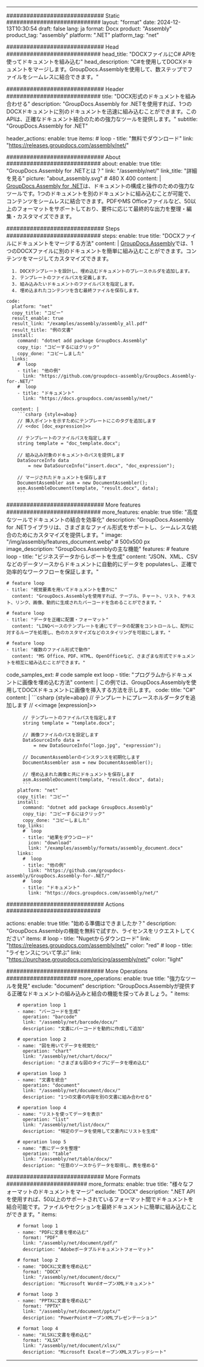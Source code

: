 



---
############################# Static ############################
layout: "format"
date:  2024-12-13T10:30:54
draft: false
lang: ja
format: Docx
product: "Assembly"
product_tag: "assembly"
platform: ".NET"
platform_tag: "net"

############################# Head ############################
head_title: "DOCXファイルにC# APIを使ってドキュメントを組み込む"
head_description: "C#を使用してDOCXドキュメントをマージします。GroupDocs.Assemblyを使用して、数ステップでファイルをシームレスに結合できます。"

############################# Header ############################
title: "DOCX形式のドキュメントを組み合わせる" 
description: "GroupDocs.Assembly for .NETを使用すれば、1つのDOCXドキュメントに別のドキュメントを迅速に組み込むことができます。このAPIは、正確なドキュメント結合のための強力なツールを提供します。"
subtitle: "GroupDocs.Assembly for .NET" 

header_actions:
  enable: true
  items:
    #  loop
    - title: "無料でダウンロード"
      link: "https://releases.groupdocs.com/assembly/net/"
      
############################# About ############################
about:
    enable: true
    title: "GroupDocs.Assembly for .NETとは？"
    link: "/assembly/net/"
    link_title: "詳細を見る"
    picture: "about_assembly.svg" # 480 X 400
    content: |
       [GroupDocs.Assembly for .NET](/assembly/net/)は、ドキュメントの構成と操作のための強力なツールです。1つのドキュメントを別のドキュメントに組み込むことが可能で、コンテンツをシームレスに結合できます。PDFやMS Officeファイルなど、50以上のフォーマットをサポートしており、要件に応じて最終的な出力を整理・編集・カスタマイズできます。

############################# Steps ############################
steps:
    enable: true
    title: "DOCXファイルにドキュメントをマージする方法"
    content: |
      [GroupDocs.Assembly](/assembly/net/)では、1つのDOCXファイルに別のドキュメントを簡単に組み込むことができます。コンテンツをマージしてカスタマイズできます。
      
      1. DOCXテンプレートを設計し、埋め込むドキュメントのプレースホルダを追加します。
      2. テンプレートのファイルパスを定義します。
      3. 組み込みたいドキュメントのファイルパスを指定します。
      4. 埋め込まれたコンテンツを含む最終ファイルを保存します。
   
    code:
      platform: "net"
      copy_title: "コピー"
      result_enable: true
      result_link: "/examples/assembly/assembly_all.pdf"
      result_title: "例の文書"
      install:
        command: "dotnet add package GroupDocs.Assembly"
        copy_tip: "コピーするにはクリック"
        copy_done: "コピーしました"
      links:
        #  loop
        - title: "他の例"
          link: "https://github.com/groupdocs-assembly/GroupDocs.Assembly-for-.NET/"
        #  loop
        - title: "ドキュメント"
          link: "https://docs.groupdocs.com/assembly/net/"
          
      content: |
        ```csharp {style=abap}
        // 挿入ポイントを示すためにテンプレートにこのタグを追加します
        // <<doc [doc_expression]>>

        // テンプレートのファイルパスを指定します
        string template = "doc_template.docx";

        // 組み込み対象のドキュメントのパスを提供します
        DataSourceInfo data 
            = new DataSourceInfo("insert.docx", "doc_expression");

        // マージされたドキュメントを保存します
        DocumentAssembler asm = new DocumentAssembler();
        asm.AssembleDocument(template, "result.docx", data);
        ```            

############################# More features ############################
more_features:
  enable: true
  title: "高度なツールでドキュメントの結合を効率化"
  description: "GroupDocs.Assembly for .NETライブラリは、さまざまなファイル形式をサポートし、シームレスな統合のためにカスタマイズを提供します。"
  image: "/img/assembly/features_document.webp" # 500x500 px
  image_description: "GroupDocs.Assemblyの主な機能"
  features:
    # feature loop
    - title: "ビジネスデータからレポートを生成"
      content: "JSON、XML、CSVなどのデータソースからドキュメントに自動的にデータを populatesし、正確で効率的なワークフローを保証します。"

    # feature loop
    - title: "視覚要素を用いてドキュメントを豊かに"
      content: "GroupDocs.Assemblyを使用すれば、テーブル、チャート、リスト、テキスト、リンク、画像、動的に生成されたバーコードを含めることができます。"

    # feature loop
    - title: "データを正確に配置・フォーマット"
      content: "LINQベースのテンプレートを通じてデータの配置をコントロールし、配列に対するループを処理し、色のカスタマイズなどのスタイリングを可能にします。"

    # feature loop
    - title: "複数のファイル形式で動作"
      content: "MS Office、PDF、HTML、OpenOfficeなど、さまざまな形式でドキュメントを相互に組み込むことができます。"
      
  code_samples_ext:
    # code sample ext loop
    - title: "プログラムからドキュメントに画像を埋め込む方法"
      content: |
        この例では、GroupDocs.Assemblyを使用してDOCXドキュメントに画像を挿入する方法を示します。
      code:
        title: "C#"
        content: |
          ```csharp {style=abap}
          // テンプレートにプレースホルダータグを追加します
          // <<image [expression]>>

          // テンプレートのファイルパスを指定します
          string template = "template.docx";

          // 画像ファイルのパスを設定します
          DataSourceInfo data =
              = new DataSourceInfo("logo.jpg", "expression");

          // DocumentAssemblerのインスタンスを初期化します
          DocumentAssembler asm = new DocumentAssembler();

          // 埋め込まれた画像と共にドキュメントを保存します
          asm.AssembleDocument(template, "result.docx", data);
          ```
        platform: "net"
        copy_title: "コピー"
        install:
          command: "dotnet add package GroupDocs.Assembly"
          copy_tip: "コピーするにはクリック"
          copy_done: "コピーしました"
        top_links:
          #  loop
          - title: "結果をダウンロード"
            icon: "download"
            link: "/examples/assembly/formats/assembly_document.docx"
        links:
          #  loop
          - title: "他の例"
            link: "https://github.com/groupdocs-assembly/GroupDocs.Assembly-for-.NET/"
          #  loop
          - title: "ドキュメント"
            link: "https://docs.groupdocs.com/assembly/net/"
            

            


############################# Actions ############################

actions:
  enable: true
  title: "始める準備はできましたか？"
  description: "GroupDocs.Assemblyの機能を無料で試すか、ライセンスをリクエストしてください"
  items:
    #  loop
    - title: "Nugetからダウンロード"
      link: "https://releases.groupdocs.com/assembly/net/"
      color: "red"
        #  loop
    - title: "ライセンスについて学ぶ"
      link: "https://purchase.groupdocs.com/pricing/assembly/net/"
      color: "light"


############################# More Operations #####################
more_operations:
    enable: true
    title: "強力なツールを発見"
    exclude: "document"
    description: "GroupDocs.Assemblyが提供する正確なドキュメントの組み込みと結合の機能を探ってみましょう。"
    items: 
          
        # operation loop 1
        - name: "バーコードを生成"
          operation: "barcode"
          link: "/assembly/net/barcode/docx/"
          description: "文書にバーコードを動的に作成して追加"

        # operation loop 2
        - name: "図を用いてデータを視覚化"
          operation: "chart"
          link: "/assembly/net/chart/docx/"
          description: "さまざまな図のタイプにデータを埋め込む"

        # operation loop 3
        - name: "文書を統合"
          operation: "document"
          link: "/assembly/net/document/docx/"
          description: "1つの文書の内容を別の文書に組み合わせる"

        # operation loop 4
        - name: "リストを使ってデータを表示"
          operation: "list"
          link: "/assembly/net/list/docx/"
          description: "特定のデータを使用して文書内にリストを生成"

        # operation loop 5
        - name: "表にデータを整理"
          operation: "table"
          link: "/assembly/net/table/docx/"
          description: "任意のソースからデータを取得し、表を埋める"
         
          
############################# More Formats ########################
more_formats:
    enable: true
    title: "様々なフォーマットのドキュメントをマージ"
    exclude: "DOCX"
    description: ".NET APIを使用すれば、50以上のサポートされているフォーマット間でドキュメントを結合可能です。ファイルやセクションを最終ドキュメントに簡単に組み込むことができます。"
    items: 
          
        # format loop 1
        - name: "PDFに文書を埋め込む"
          format: "PDF"
          link: "/assembly/net/document/pdf/"
          description: "Adobeポータブルドキュメントフォーマット"
          
        # format loop 2
        - name: "DOCXに文書を埋め込む"
          format: "DOCX"
          link: "/assembly/net/document/docx/"
          description: "Microsoft WordオープンXMLドキュメント"
          
        # format loop 3
        - name: "PPTXに文書を埋め込む"
          format: "PPTX"
          link: "/assembly/net/document/pptx/"
          description: "PowerPointオープンXMLプレゼンテーション"
          
        # format loop 4
        - name: "XLSXに文書を埋め込む"
          format: "XLSX"
          link: "/assembly/net/document/xlsx/"
          description: "Microsoft ExcelオープンXMLスプレッドシート"


          

---